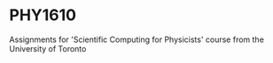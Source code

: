 # PHY1610
Assignments for 'Scientific Computing for Physicists' course from the University of Toronto
